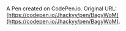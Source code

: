 # 

A Pen created on CodePen.io. Original URL: [https://codepen.io/Jhackyy/pen/BagyWoM](https://codepen.io/Jhackyy/pen/BagyWoM).

